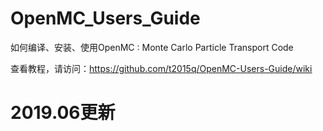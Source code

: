 # OpenMC_Users_Guide
如何编译、安装、使用OpenMC : Monte  Carlo  Particle Transport Code 

查看教程，请访问：https://github.com/t2015q/OpenMC-Users-Guide/wiki 
# 2019.06更新
